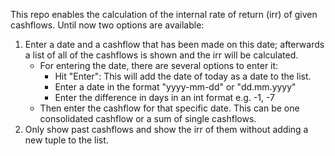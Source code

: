This repo enables the calculation of the internal rate of return (irr) of given cashflows. 
Until now two options are available: 
1. Enter a date and a cashflow that has been made on this date; afterwards a list of all of the cashflows is shown and the irr will be calculated.
   - For entering the date, there are several options to enter it:
      - Hit "Enter": This will add the date of today as a date to the list.
      - Enter a date in the format "yyyy-mm-dd" or "dd.mm.yyyy"
      - Enter the difference in days in an int format e.g. -1, -7
   - Then enter the cashflow for that specific date. This can be one consolidated cashflow or a sum of single cashflows. 
2. Only show past cashflows and show the irr of them without adding a new tuple to the list. 
